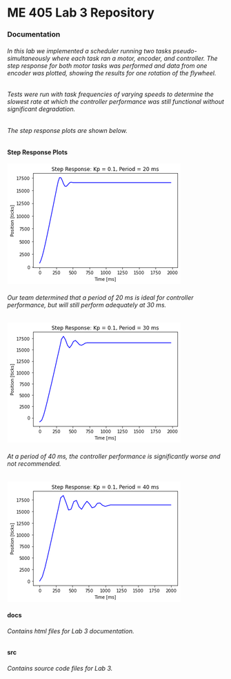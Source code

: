 # ME 405 Lab 3 Repository

### Documentation
###### In this lab we implemented a scheduler running two tasks pseudo-simultaneously where each task ran a motor, encoder, and controller. The step response for both motor tasks was performed and data from one encoder was plotted, showing the results for one rotation of the flywheel. 
###### Tests were run with task frequencies of varying speeds to determine the slowest rate at which the controller performance was still functional without significant degradation. 
###### The step response plots are shown below.

#### Step Response Plots
![Period = 20ms](Images/Period20ms.png)
###### Our team determined that a period of 20 ms is ideal for controller performance, but will still perform adequately at 30 ms.


![Period = 30ms](Images/Period30ms.png)
###### At a period of 40 ms, the controller performance is significantly worse and not recommended. 


![Period = 40ms](Images/Period40ms.png)


#### docs
###### Contains html files for Lab 3 documentation. 

#### src
###### Contains source code files for Lab 3. 
